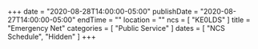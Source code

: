 +++
date = "2020-08-28T14:00:00-05:00"
publishDate = "2020-08-27T14:00:00-05:00"
endTime = ""
location = ""
ncs = [ "KE0LDS" ]
title = "Emergency Net"
categories = [ "Public Service" ]
dates = [ "NCS Schedule", "Hidden" ]
+++
